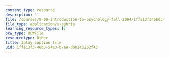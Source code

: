 ```yaml
---
content_type: resource
description: ''
file: /courses/9-00-introduction-to-psychology-fall-2004/1ffa13f346b654a3b7aad0b243252f43_10510.vtt
file_type: application/x-subrip
learning_resource_types: []
ocw_type: OCWFile
resourcetype: Other
title: 3play caption file
uid: 1ffa13f3-46b6-54a3-b7aa-d0b243252f43
---
```

